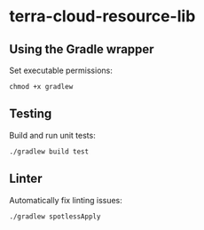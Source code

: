 # terra-cloud-resource-lib

## Using the Gradle wrapper
Set executable permissions:
```
chmod +x gradlew
```

## Testing
Build and run unit tests:
```
./gradlew build test
```

## Linter
Automatically fix linting issues:
```
./gradlew spotlessApply
```
